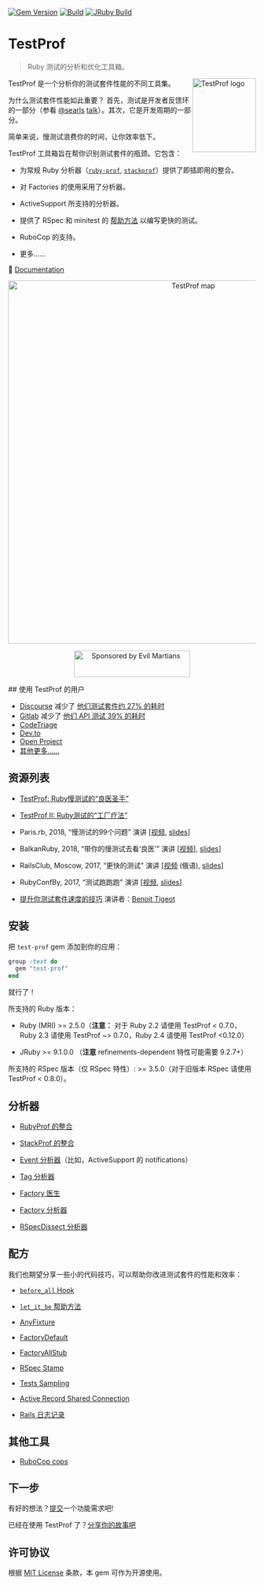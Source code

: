 [![Gem Version](https://badge.fury.io/rb/test-prof.svg)](https://rubygems.org/gems/test-prof) [![Build](https://github.com/test-prof/test-prof/workflows/Build/badge.svg)](https://github.com/test-prof/test-prof/actions)
[![JRuby Build](https://github.com/test-prof/test-prof/workflows/JRuby%20Build/badge.svg)](https://github.com/test-prof/test-prof/actions)

# TestProf

> Ruby 测试的分析和优化工具箱。

<img align="right" height="150" width="129"
     title="TestProf logo" class="home-logo" src="./assets/images/logo.svg">

TestProf 是一个分析你的测试套件性能的不同工具集。

为什么测试套件性能如此重要？ 首先，测试是开发者反馈环的一部分（参看 [@searls](https://github.com/searls) [talk](https://vimeo.com/145917204)）。其次，它是开发周期的一部分。

简单来说，慢测试浪费你的时间，让你效率低下。

TestProf 工具箱旨在帮你识别测试套件的瓶颈。它包含：

- 为常规 Ruby 分析器（[`ruby-prof`](https://github.com/ruby-prof/ruby-prof), [`stackprof`](https://github.com/tmm1/stackprof)）提供了即插即用的整合。

- 对 Factories 的使用采用了分析器。

- ActiveSupport 所支持的分析器。

- 提供了 RSpec 和 minitest 的 [帮助方法](#recipes) 以编写更快的测试。

- RuboCop 的支持。

- 更多……

📑 [Documentation](https://test-prof.evilmartians.io)

<p align="center">
  <a href="http://bit.ly/test-prof-map-v1">
    <img src="./assets/images/coggle.png" alt="TestProf map" width="738">
  </a>
</p>

<p align="center">
  <a href="https://evilmartians.com/?utm_source=test-prof">
    <img src="https://evilmartians.com/badges/sponsored-by-evil-martians.svg"
         alt="Sponsored by Evil Martians" width="236" height="54">
  </a>
</p>
## 使用 TestProf 的用户

- [Discourse](https://github.com/discourse/discourse) 减少了 [他们测试套件约 27% 的耗时](https://twitter.com/samsaffron/status/1125602558024699904)
- [Gitlab](https://gitlab.com/gitlab-org/gitlab-ce) 减少了 [他们 API 测试 39% 的耗时](https://gitlab.com/gitlab-org/gitlab-ce/merge_requests/14370)
- [CodeTriage](https://github.com/codetriage/codetriage)
- [Dev.to](https://github.com/thepracticaldev/dev.to)
- [Open Project](https://github.com/opf/openproject)
- [其他更多……](https://github.com/test-prof/test-prof/issues/73)

## 资源列表

- [TestProf: Ruby慢测试的“良医圣手”](https://xfyuan.github.io/2020/07/testprof-doctor-for-slow-ruby-tests/)

- [TestProf II: Ruby测试的“工厂疗法”](https://xfyuan.github.io/2020/07/testprof-factory-therapy-for-ruby-tests/)

- Paris.rb, 2018, “慢测试的99个问题” 演讲 [[视频](https://www.youtube.com/watch?v=eDMZS_fkRtk), [slides](https://speakerdeck.com/palkan/paris-dot-rb-2018-99-problems-of-slow-tests)]

- BalkanRuby, 2018, “带你的慢测试去看‘良医’” 演讲 [[视频](https://www.youtube.com/watch?v=rOcrme82vC8)], [slides](https://speakerdeck.com/palkan/balkanruby-2018-take-your-slow-tests-to-the-doctor)]

- RailsClub, Moscow, 2017, “更快的测试” 演讲 [[视频](https://www.youtube.com/watch?v=8S7oHjEiVzs) (俄语), [slides](https://speakerdeck.com/palkan/railsclub-moscow-2017-faster-tests)]

- RubyConfBy, 2017, “测试跑跑跑” 演讲 [[视频](https://www.youtube.com/watch?v=q52n4p0wkIs), [slides](https://speakerdeck.com/palkan/rubyconfby-minsk-2017-run-test-run)]

- [提升你测试套件速度的技巧](https://medium.com/appaloosa-store-engineering/tips-to-improve-speed-of-your-test-suite-8418b485205c) 演讲者：[Benoit Tigeot](https://github.com/benoittgt)

## 安装

把 `test-prof` gem 添加到你的应用：

```ruby
group :test do
  gem "test-prof"
end
```

就行了！

所支持的 Ruby 版本：

- Ruby (MRI) >= 2.5.0（**注意：** 对于 Ruby 2.2 请使用 TestProf < 0.7.0，Ruby 2.3 请使用 TestProf ~> 0.7.0，Ruby 2.4 请使用 TestProf <0.12.0）

- JRuby >= 9.1.0.0 （**注意** refinements-dependent 特性可能需要 9.2.7+）

所支持的 RSpec 版本（仅 RSpec 特性）: >= 3.5.0（对于旧版本 RSpec 请使用 TestProf < 0.8.0）。

## 分析器

- [RubyProf 的整合](./profilers/ruby_prof.md)

- [StackProf 的整合](./profilers/stack_prof.md)

- [Event 分析器](./profilers/event_prof.md)（比如，ActiveSupport 的 notifications）

- [Tag 分析器](./profilers/tag_prof.md)

- [Factory 医生](./profilers/factory_doctor.md)

- [Factory 分析器](./profilers/factory_prof.md)

- [RSpecDissect 分析器](./profilers/rspec_dissect.md)

## 配方

我们也期望分享一些小的代码技巧，可以帮助你改进测试套件的性能和效率：

- [`before_all` Hook](./recipes/before_all.md)

- [`let_it_be` 帮助方法](./recipes/let_it_be.md)

- [AnyFixture](./recipes/any_fixture.md)

- [FactoryDefault](./recipes/factory_default.md)

- [FactoryAllStub](./recipes/factory_all_stub.md)

- [RSpec Stamp](./recipes/rspec_stamp.md)

- [Tests Sampling](./recipes/tests_sampling.md)

- [Active Record Shared Connection](./recipes/active_record_shared_connection.md)

- [Rails 日志记录](./recipes/logging.md)

## 其他工具

- [RuboCop cops](./misc/rubocop.md)

## 下一步

有好的想法？[提交](https://github.com/test-prof/test-prof/discussions)一个功能需求吧!

已经在使用 TestProf 了？[分享你的故事吧](https://github.com/test-prof/test-prof/discussions/73)

## 许可协议

根据 [MIT License](http://opensource.org/licenses/MIT) 条款，本 gem 可作为开源使用。

